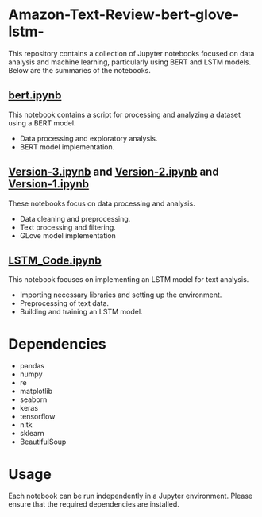 # Amazon-Text-Review-bert-glove-lstm-

This repository contains a collection of Jupyter notebooks focused on data analysis and machine learning, particularly using BERT and LSTM models. Below are the summaries of the notebooks.

## [bert.ipynb](./bert.ipynb)

This notebook contains a script for processing and analyzing a dataset using a BERT model.

- Data processing and exploratory analysis.
- BERT model implementation.

## [Version-3.ipynb](./Version-3.ipynb) and [Version-2.ipynb](./Version-2.ipynb) and [Version-1.ipynb](./Version-1.ipynb)

These notebooks focus on data processing and analysis.

- Data cleaning and preprocessing.
- Text processing and filtering.
- GLove model implementation

## [LSTM_Code.ipynb](./LSTM_Code.ipynb)

This notebook focuses on implementing an LSTM model for text analysis.

- Importing necessary libraries and setting up the environment.
- Preprocessing of text data.
- Building and training an LSTM model.

# Dependencies

- pandas
- numpy
- re
- matplotlib
- seaborn
- keras
- tensorflow
- nltk
- sklearn
- BeautifulSoup

# Usage

Each notebook can be run independently in a Jupyter environment. Please ensure that the required dependencies are installed.
